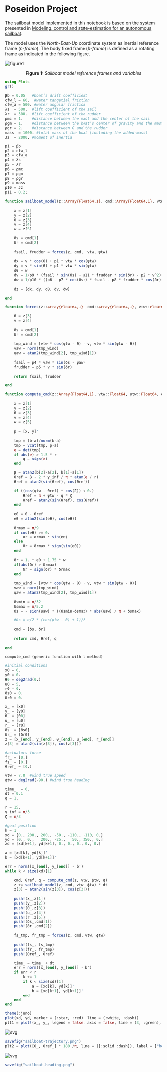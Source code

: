 
# Poseidon Project

The sailboat model implemented in this notebook is based on the system presented in [Modeling, control and state-estimation for an autonomous sailboat](https://uu.diva-portal.org/smash/get/diva2:850625/FULLTEXT01.pdf).

The model uses the *North-East-Up* coordinate system as inertial reference frame (*n-frame*). The body fixed frame (*b-frame*) is defined as a rotating frame as indicated in the following figure.

![figure1](./julia-code/images/sailboat-02.png)
<center><b>Figure 1: </b> <i> Sailboat model reference frames and variables </i></center>


```julia
using Plots
gr()

βb = 0.05   #boat’s drift coefficient
cfw_l = 60.  #water tangetial friction
cfw_a = 500. #water angular friction
λs  = 500.  #lift coefficient of the sail
λr  = 300.  #lift coefficient of the rudder
ρmc = 1.    #distance between the mast and the center of the sail
ρgm = 1.    #distance between the boat’s center of gravity and the mast
ρgr = 2.    #distance between G and the rudder
mass  = 1000. #total mass of the boat (including the added-mass)
Jz  = 2000. #moment of inertia

p1 = βb
p2 = cfw_l
p3 = cfw_a
p4 = λs
p5 = λr
p6 = ρmc
p7 = ρgm
p8 = ρgr
p9 = mass
p10 = Jz
p11 = 0.2;
```


```julia
function sailboat_model(z::Array{Float64,1}, cmd::Array{Float64,1}, vtw::Float64, ψtw::Float64)
   
    x = z[1]
    y = z[2]
    θ = z[3]
    v = z[4]
    w = z[5]
    
    δs = cmd[1]
    δr = cmd[2]
    
    fsail, frudder = forces(z, cmd,  vtw, ψtw)
    
    dx = v * cos(θ) + p1 * vtw * cos(ψtw)
    dy = v * sin(θ) + p1 * vtw * sin(ψtw)
    dθ = w
    dv = 1/p9 * (fsail * sin(δs) - p11 * frudder * sin(δr) - p2 * v^2)
    dw = 1/p10 * ((p6 - p7 * cos(δs)) * fsail - p8 * frudder * cos(δr) - p3 * w * v)
    
    dz = [dx, dy, dθ, dv, dw]
    
end

function forces(z::Array{Float64,1}, cmd::Array{Float64,1}, vtw::Float64, ψtw::Float64)

    θ = z[3]
    v = z[4]
    
    δs = cmd[1]
    δr = cmd[2]
    
    tmp_wind = [vtw * cos(ψtw - θ) - v, vtw * sin(ψtw - θ)]
    vaw = norm(tmp_wind)
    ψaw = atan2(tmp_wind[2], tmp_wind[1])
    
    fsail = p4 * vaw * sin(δs - ψaw)
    frudder = p5 * v * sin(δr)
    
    return fsail, frudder
    
end

function compute_cmd(z::Array{Float64,1}, vtw::Float64, ψtw::Float64, q::Float64)
    
    x = z[1]
    y = z[2]
    θ = z[3]
    v = z[4]
    w = z[5]
    
    p = [x, y]'
    
    tmp = (b-a)/norm(b-a)
    tmp = vcat(tmp, p-a)
    e = det(tmp)
    if abs(e) > 1.5 * r
        q = sign(e)
    end 

    β = atan2(b[2]-a[2], b[1]-a[1])
    θref = β - 2 * γ_inf / π * atan(e / r)
    θref = atan2(sin(θref), cos(θref))

    if ((cos(ψtw - θref) + cos(ζ)) < 0.)       
        θref = π + ψtw - q * ζ
        θref = atan2(sin(θref), cos(θref))
    end
        
    eθ = θ - θref
    eθ = atan2(sin(eθ), cos(eθ))
    
    δrmax = π/9
    if cos(eθ) >= 0.
        δr = δrmax * sin(eθ)
    else
        δr = δrmax * sign(sin(eθ))
    end
    
    δr = 1. * eθ + 1.75 * w
    if(abs(δr) > δrmax)
        δr = sign(δr) * δrmax
    end
    
    tmp_wind = [vtw * cos(ψtw - θ) - v, vtw * sin(ψtw - θ)]
    vaw = norm(tmp_wind)
    ψaw = atan2(tmp_wind[2], tmp_wind[1])
    
    δsmin = π/32
    δsmax = π/5.2
    δs = - sign(ψaw) * ((δsmin-δsmax) * abs(ψaw) / π + δsmax)
    
    #δs = π/2 * (cos(ψtw - θ) + 1)/2
    
    cmd = [δs, δr]
    
    return cmd, θref, q
    
end
```




    compute_cmd (generic function with 1 method)




```julia
#initial conditions
x0 = 0.
y0 = 0.
θ0 = deg2rad(0.)
u0 = 5.
r0 = 0.
δs0 = 0.
δr0 = 0.

x_ = [x0]
y_ = [y0]
θ_ = [θ0]
u_ = [u0]
r_ = [r0]
δs_ = [δs0]
δr_ = [δr0]
z = [x_[end], y_[end], θ_[end], u_[end], r_[end]]
z[3] = atan2(sin(z[3]), cos(z[3]))

#actuators force
fr_ = [0.]
fs_ = [0.]
θref_ = [0.]

vtw = 7.0  #wind true speed
ϕtw = deg2rad(-90.) #wind true heading

time_  = 0. 
dt = 0.1
q = 1.

r = 15.
γ_inf = π/3
ζ = π/3

#goal position
k = 1
xd = [0., 200., 200., -50., -110., -110, 0.]
yd = [0., 0.,   200., -25.,   50., 250., 0.]
zd = [xd[k+1], yd[k+1], 0., 0., 0., 0., 0.]

a = [xd[k], yd[k]]'
b = [xd[k+1], yd[k+1]]'

err = norm([x_[end], y_[end]] - b')
while k < size(xd)[1]

    cmd, θref, q = compute_cmd(z, vtw, ϕtw, q)    
    z += sailboat_model(z, cmd, vtw, ϕtw) * dt
    z[3] = atan2(sin(z[3]), cos(z[3]))
    
    push!(x_,z[1])
    push!(y_,z[2])
    push!(θ_,z[3])
    push!(u_,z[4])
    push!(r_,z[5])
    push!(δs_,cmd[1])
    push!(δr_,cmd[2])
    
    fs_tmp, fr_tmp = forces(z, cmd, vtw, ϕtw)
    
    push!(fs_, fs_tmp)
    push!(fr_, fr_tmp)
    push!(θref_, θref)

    time_ = time_ + dt
    err = norm([x_[end], y_[end]] - b')
    if err < r
        k += 1
        if k < size(xd)[1]
            a = [xd[k], yd[k]]'
            b = [xd[k+1], yd[k+1]]'
        end
    end    
end

theme(:juno)
plot(xd, yd, marker = (:star, :red), line = (:white, :dash))
plt1 = plot!(x_, y_, legend = false, axis = false, line = (3, :green), size = (800, 600))
```




![svg](./julia-code/images/output_4_0.svg)




```julia
savefig("sailboat-trajectory.png")
plt2 = plot([θ_, θref_] * 180 /π, line = ([:solid :dash]), label = ["heading" "heading ref"], size = (800, 600))
```




![svg](./julia-code/images/output_5_0.svg)




```julia
savefig("sailboat-heading.png")
```
